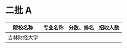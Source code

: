 # 二批 A
| 院校名称     | 专业名称 | 分数、排名 | 招收人数 |
|--------------|----------|------------|----------|
| 吉林财经大学 |
